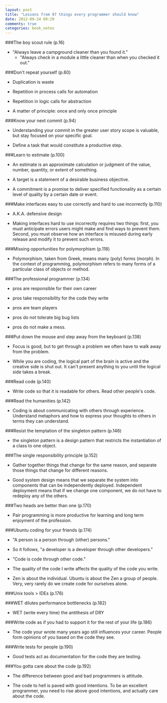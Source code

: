 ```yaml
---
layout: post
title: "Lessons from 97 things every programmer should know"
date: 2012-09-24 09:29
comments: true
categories: book_notes
---
```


###The boy scout rule (p.16)
- "Always leave a campground cleaner than you found it."
  - "Always check in a module a little cleaner than when you checked it out."

###Don't repeat yourself (p.60)

- Duplication is waste

- Repetition in process calls for automation

- Repetition in logic calls for abstraction

- A matter of principle: once and only once principle

###Know your next commit (p.94)

- Understanding your commit in the greater user story scope is valuable, but stay focused on your specific goal.

- Define a task that would constitute a productive step.

###Learn to estimate (p.100)

- An estimate is an approximate calculation or judgment of the value, number, quantity, or extent of something.

- A target is a statement of a desirable business objective.

- A commitment is a promise to deliver specified functionality as a certain level of quality by a certain date or event.

###Make interfaces easy to use correctly and hard to use incorrectly (p.110)

- A.K.A. defensive design

- Making interfaces hard to use incorrectly requires two things: first, you must anticipate errors users might make and find ways to prevent them. Second, you must observe how an interface is misused during early release and modify it to prevent such errors.

###Missing opportunities for polymorphism (p.118)

- Polymorphism, taken from Greek, means many (poly) forms (morph). In the context of programming, polymorphism refers to many forms of a particular class of objects or method.

###The professional programmer (p.134)

- pros are responsible for their own career

- pros take responsibility for the code they write

- pros are team players

- pros do not tolerate big bug lists

- pros do not make a mess.

###Put down the mouse and step away from the keyboard (p.138)

- Focus is good, but to get through a problem we often have to walk away from the problem.

- While you are coding, the logical part of the brain is active and the creative side is shut out. It can't present anything to you until the logical side takes a break.

###Read code (p.140)

- Write code so that it is readable for others. Read other people's code.

###Read the humanities (p.142)

- Coding is about communicating with others through experience. Understand metaphors and how to express your thoughts to others in terms they can understand.

###Resist the temptation of the singleton pattern (p.146)

- the singleton pattern is a design pattern that restricts the instantiation of a class to one object.

###The single responsibility principle (p.152)

- Gather together things that change for the same reason, and separate those things that change for different reasons.

- Good system design means that we separate the system into components that can be independently deployed. Independent deployment means that if we change one component, we do not have to redeploy any of the others.

###Two heads are better than one (p.170)

- Pair programming is more productive for learning and long term enjoyment of the profession.

###Ubuntu coding for your friends (p.174)

- "A person is a person through (other) persons."

- So it follows, "a developer is a developer through other developers."

- "Code is code through other code."

- The quality of the code I write affects the quality of the code you write.

- Zen is about the individual. Ubuntu is about the Zen a group of people. Very, very rarely do we create code for ourselves alone.

###Unix tools > IDEs (p.176)

###WET dilutes performance bottlenecks (p.182)

- WET (write every time) the antithesis of DRY

###Write code as if you had to support it for the rest of your life (p.186)

- The code your wrote many years ago still influences your career. People form opinions of you based on the code they see. 

###Write tests for people (p.190)

- Good tests act as documentation for the code they are testing.

###You gotta care about the code (p.192)

- The difference between good and bad programmers is attitude.

- The code to hell is paved with good intentions. To be an excellent programmer, you need to rise above good intentions, and actually care about the code.